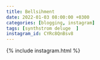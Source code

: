 ```yaml
---
title: Bellsihment
date: 2022-01-03 08:00:00 +0300
categories: [blogging, instagram]
tags: [synthstrom deluge  ]
instagram_id: CYRc8QnBsv8
---
```


{% include instagram.html %}